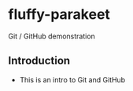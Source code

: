 # fluffy-parakeet
Git / GitHub demonstration


## Introduction 
- This is an intro to Git and GitHub
